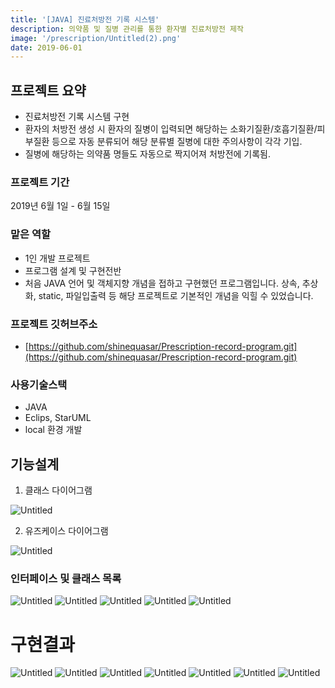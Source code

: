 ```yaml
---
title: '[JAVA] 진료처방전 기록 시스템'
description: 의약품 및 질병 관리를 통한 환자별 진료처방전 제작
image: '/prescription/Untitled(2).png'
date: 2019-06-01
---
```


## 프로젝트 요약

- 진료처방전 기록 시스템 구현
- 환자의 처방전 생성 시 환자의 질병이 입력되면 해당하는 소화기질환/호흡기질환/피부질환 등으로 자동 분류되어 해당 분류별 질병에 대한 주의사항이 각각 기입.
- 질병에 해당하는 의약품 명들도 자동으로 짝지어져 처방전에 기록됨.

### 프로젝트 기간

2019년 6월 1일 - 6월 15일

### 맡은 역할

- 1인 개발 프로젝트
- 프로그램 설계 및 구현전반
- 처음 JAVA 언어 및 객체지향 개념을 접하고 구현했던 프로그램입니다. 상속, 추상화, static, 파일입출력 등 해당 프로젝트로 기본적인 개념을 익힐 수 있었습니다.

### 프로젝트 깃허브주소

- [https://github.com/shinequasar/Prescription-record-program.git](https://github.com/shinequasar/Prescription-record-program.git)

### 사용기술스택

- JAVA
- Eclips, StarUML
- local 환경 개발


## 기능설계

1) 클래스 다이어그램

![Untitled](/assets\images\projects\prescription\Untitled(2).png)

2) 유즈케이스 다이어그램

![Untitled](/assets\images\projects\prescription\Untitled(3).png)

### 인터페이스 및 클래스 목록

![Untitled](/assets\images\projects\prescription\Untitled(4).png)
![Untitled](/assets\images\projects\prescription\Untitled(5).png)
![Untitled](/assets\images\projects\prescription\Untitled(6).png)
![Untitled](/assets\images\projects\prescription\Untitled(7).png)
![Untitled](/assets\images\projects\prescription\Untitled(8).png)

# 구현결과
![Untitled](/assets\images\projects\prescription\Untitled(9).png)
![Untitled](/assets\images\projects\prescription\Untitled(10).png)
![Untitled](/assets\images\projects\prescription\Untitled(11).png)
![Untitled](/assets\images\projects\prescription\Untitled(12).png)
![Untitled](/assets\images\projects\prescription\Untitled(13).png)
![Untitled](/assets\images\projects\prescription\Untitled(14).png)
![Untitled](/assets\images\projects\prescription\Untitled(15).png)


